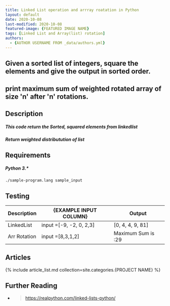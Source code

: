 ```yaml
---
title: Linked List operation and arrray roatation in Python
layout: default
date: 2020-10-08
last-modified: 2020-10-08
featured-image: {FEATURED IMAGE NAME}
tags: [Linked List and Array(list) rotation]
authors:
  - {AUTHOR USERNAME FROM _data/authors.yml}
---
```


## Given a sorted list of integers, square the elements and give the output in sorted order.
## print maximum sum of weighted rotated array of size 'n' after 'n' rotations.
## Description

##### This code return the Sorted, squared elements from linkedlist
##### Return weighted distributution of list
## Requirements

##### Python 3.* 

```shell
./sample-program.lang sample_input
```

## Testing

| Description | {EXAMPLE INPUT COLUMN} | Output             |
| ----------- | ---------------------- | ------------------ |
| LinkedList  |input =[-9, -2, 0, 2,3] | [0, 4, 4, 9, 81]   |
|Arr Rotation |input =[8,3,1,2]        | Maximum Sum is :29 |

## Articles

{% include article_list.md collection=site.categories.{PROJECT NAME} %}

## Further Reading

- > https://realpython.com/linked-lists-python/
